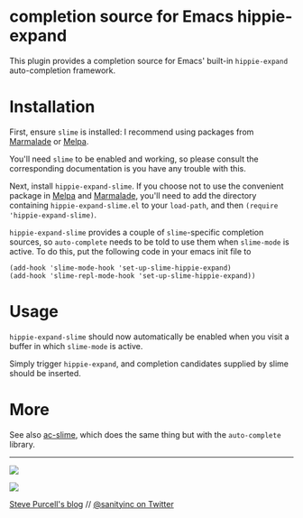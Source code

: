  completion source for Emacs hippie-expand
==========================================

This plugin provides a completion source for Emacs'
built-in `hippie-expand` auto-completion framework. 


Installation
=============

First, ensure `slime` is installed: I recommend
using packages from [Marmalade][marmalade] or [Melpa][melpa].

You'll need `slime` to be enabled and working, so please consult the
corresponding documentation is you have any trouble with this.

Next, install `hippie-expand-slime`. If you choose not to use the convenient
package in [Melpa][melpa] and [Marmalade][marmalade], you'll need to
add the directory containing `hippie-expand-slime.el` to your `load-path`, and
then `(require 'hippie-expand-slime)`.

`hippie-expand-slime` provides a couple of `slime`-specific completion sources,
so `auto-complete` needs to be told to use them when `slime-mode` is
active. To do this, put the following code in your emacs init file to 

    (add-hook 'slime-mode-hook 'set-up-slime-hippie-expand)
    (add-hook 'slime-repl-mode-hook 'set-up-slime-hippie-expand))

Usage
=====

`hippie-expand-slime` should now automatically be enabled when you visit a buffer
in which `slime-mode` is active.

Simply trigger `hippie-expand`, and completion candidates supplied by
slime should be inserted.

More
====

See also [ac-slime](https://github.com/purcell/ac-slime), which does
the same thing but with the `auto-complete` library.


[marmalade]: http://marmalade-repo.org
[melpa]: http://melpa.org

<hr>

[![](http://api.coderwall.com/purcell/endorsecount.png)](http://coderwall.com/purcell)

[![](http://www.linkedin.com/img/webpromo/btn_liprofile_blue_80x15.png)](http://uk.linkedin.com/in/stevepurcell)

[Steve Purcell's blog](http://www.sanityinc.com/) // [@sanityinc on Twitter](https://twitter.com/sanityinc)

